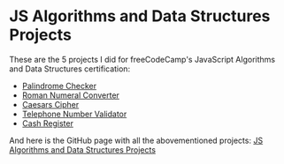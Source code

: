 # JS Algorithms and Data Structures Projects

These are the 5 projects I did for freeCodeCamp's JavaScript Algorithms and Data Structures certification:

- [Palindrome Checker](palindrome-checker/index.html)
- [Roman Numeral Converter](roman-numeral-converter/index.html)
- [Caesars Cipher](caesars-cipher/index.html)
- [Telephone Number Validator](phone-number-validator/index.html)
- [Cash Register](#)

And here is the GitHub page with all the abovementioned projects: [JS Algorithms and Data Structures Projects](https://olhanotolga.github.io/freeCodeCamp-projects/)
